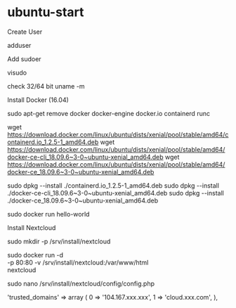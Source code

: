 # ubuntu-start

Create User

adduser


Add sudoer

visudo



check 32/64 bit
uname -m




Install Docker (16.04)

sudo apt-get remove docker docker-engine docker.io containerd runc

wget https://download.docker.com/linux/ubuntu/dists/xenial/pool/stable/amd64/containerd.io_1.2.5-1_amd64.deb
wget https://download.docker.com/linux/ubuntu/dists/xenial/pool/stable/amd64/docker-ce-cli_18.09.6~3-0~ubuntu-xenial_amd64.deb
wget https://download.docker.com/linux/ubuntu/dists/xenial/pool/stable/amd64/docker-ce_18.09.6~3-0~ubuntu-xenial_amd64.deb

sudo dpkg --install ./containerd.io_1.2.5-1_amd64.deb
sudo dpkg --install ./docker-ce-cli_18.09.6~3-0~ubuntu-xenial_amd64.deb
sudo dpkg --install ./docker-ce_18.09.6~3-0~ubuntu-xenial_amd64.deb

sudo docker run hello-world





Install Nextcloud


sudo mkdir -p /srv/install/nextcloud

sudo docker run -d \
-p 80:80
-v /srv/install/nextcloud:/var/www/html \
nextcloud


sudo nano /srv/install/nextcloud/config/config.php

  'trusted_domains' =>
  array (
    0 => '104.167.xxx.xxx',
    1 => 'cloud.xxx.com',
  ),





